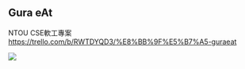 

## Gura eAt

NTOU CSE軟工專案
https://trello.com/b/RWTDYQD3/%E8%BB%9F%E5%B7%A5-guraeat

![](https://trello-attachments.s3.amazonaws.com/5fc676de8da05e6dad415604/112x112/f9baaea561f3bb61c6fad1e2383ec086/image0.gif)

